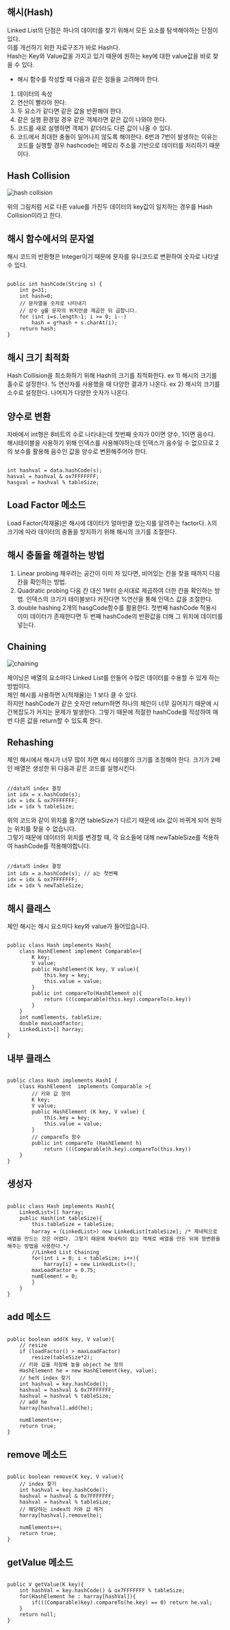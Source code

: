 ## 해시(Hash)
Linked List의 단점은 하나의 데이터를 찾기 위해서 모든 요소를 탐색해야하는 단점이 있다.<br>
이를 개선하기 위한 자료구조가 바로 Hash다.<br>
Hash는 Key와 Value값을 가지고 있기 때문에 원하는 key에 대한 value값을 바로 찾을 수 있다.

* 해시 함수를 작성할 때 다음과 같은 점들을 고려해야 한다.
1. 데이터의 속성
2. 연산이 빨라야 한다.
3. 두 요소가 같다면 같은 값을 반환해야 한다.
4. 같은 실행 환경일 경우 같은 객체라면 같은 값이 나와야 한다.
5. 코드를 새로 실행하면 객체가 같더라도 다른 값이 나올 수 있다.
6. 코드에서 최대한 충돌이 일어나지 않도록 해야한다.
6번과 7번이 발생하는 이유는 코드를 실행할 경우 hashcode는 메모리 주소를 기반으로 데이터를 처리하기 때문이다.

## Hash Collision
![hash collision](https://user-images.githubusercontent.com/63636555/145001405-65b5dd5a-c908-43fe-b6f0-b775fd8d49d0.png)

위의 그림처럼 서로 다른 value를 가진두 데이터의 key값이 일치하는 경우를 Hash Collision이라고 한다.


## 해시 함수에서의 문자열
해시 코드의 반환형은 Integer이기 때문에 문자를 유니코드로 변환하여 숫자로 나타낼 수 있다.

<pre><code>
public int hashCode(String s) {
	int g=31;
	int hash=0;
	// 문자열을 숫자로 나타내기
	// 상수 g를 문자의 위치만큼 제곱한 뒤 곱합니다.
	for (int i=s.length-1; i >= 0; i--)
		hash = g*hash + s.charAt(i);
	return hash;
}
</code></pre>

## 해시 크기 최적화
Hash Collision을 최소화하기 위해 Hash의 크기를 최적화한다.
ex 1) 해시의 크기를 홀수로 설정한다. % 연산자를 사용했을 때 다양한 결과가 나온다.
ex 2) 해시의 크기를 소수로 설정한다. 나머지가 다양한 숫자가 나온다.


## 양수로 변환
자바에서 int형은 8비트의 수로 나타내는데 첫번째 숫자가 0이면 양수, 1이면 음수다.<br>
해시테이블을 사용하기 위해 인덱스를 사용해야하는데 인덱스가 음수일 수 없으므로 2의 보수를 활용해 음수인 값을 양수로 변환해주어야 한다.
<pre><code>
int hashval = data.hashCode(s);
hasval = hashval & ox7FFFFFFF;
hasgval = hashval % tableSize;
</code></pre>


## Load Factor 메소드
Load Factor(적재율)은 해시에 데이터가 얼마만클 있는지를 알려주는 factor다. λ의 크기에 따라 데이터의 충돌을 방지하기 위해 해시의 크기를 조절한다.


## 해시 충돌을 해결하는 방법
1. Linear probing
 채우려는 공간이 이미 차 있다면, 비어있는 칸을 찾을 때까지 다음 칸을 확인하는 방법.
2. Quadratic probing
 다음 칸 대신 1부터 순서대로 제곱하여 더한 칸을 확인하는 방법. 인덱스의 크기가 테이블보다 커진다면 %연산을 통해 인덱스 값을 조절한다.
3. double hashing
 2개의 hasgCode함수를 활용한다. 첫번째 hashCode 적용시 이미 데이터가 존재한다면 두 번째 hashCode의 반환값을 더해 그 위치에 데이터를 넣는다.

## Chaining
![chaining](https://user-images.githubusercontent.com/63636555/145145112-ba779455-d4ca-4531-8f02-a7324407b2f4.png)

체이닝은 배열의 요소마다 Linked List를 만들어 수많은 데이터를 수용할 수 있게 하는 방법이다.<br>
체인 해시를 사용하면 λ(적재율)는 1 보다 클 수 있다.<br>
하지만 hashCode가 같은 숫자만 return하면 하나의 체인이 너무 길어지기 때문에 시간복잡도가 커지는 문제가 발생한다. 그렇기 때문에 적절한 hashCode를 작성하여 매번 다른 값을 return할 수 있도록 한다.


## Rehashing
체인 해시에서 해시가 너무 많이 차면 해시 테이블의 크기를 조정해야 한다.
크기가 2배인 배열은 생성한 뒤 다음과 같은 코드를 실행시킨다.
<pre><code>
//data의 index 결정
int idx = x.hashCode(s);
idx = idx & ox7FFFFFFF;
idx = idx % tableSize;
</code></pre>

위의 코드와 같이 위치를 옮기면 tableSize가 다르기 때문에 idx 값이 바뀌게 되어 원하는 위치를 찾을 수 없습니다.<br>
그렇기 때문에 데이터의 위치를 변경할 때, 각 요소들에 대해 newTableSize를 적용하여 hashCode를 적용해야합니다.
<pre><code>
//data의 index 결정
int idx = a.hashCode(s); // a는 첫번째 
idx = idx & ox7FFFFFFF;
idx = idx % newTableSize;
</code></pre>


## 해시 클래스
체인 해시는 해시 요소마다 key와 value가 들어있습니다.
<pre><code>
public class Hash<K,V> implements Hash<K,V>{
	class HashElement<K,V> implement Comparable<HashElement<K,V>>{
		K key;
		V value;
		public HashElement(K key, V value){
			this.key = key;
			this.value = value;
		}
		public int compareTo(HashElement<K,V> o){
			return (((comparable<K>)this.key).compareTo(o.key))
		}
	}
	int numElements, tableSize;
	double maxLoadfactor;
	LinkedList<HashElement<K,V>>[] harray;
}
</code></pre>


## 내부 클래스
<pre><code>
public class Hash<K, V> implements HashI<K, V> {
	class HashElement <K, V> implements Comparable <HashElement<K, V>>{
		// 키와 값 정의
		K key;
		V value;
		public HashElement (K key, V value) {
			this.key = key;
			this.value = value;
		}
		// compareTo 함수
		public int compareTo (HashElement<K, V> h)
			return (((Comparable<K>)h.key).compareTo(this.key))
	}
}
</code></pre>


## 생성자
<pre><code>
public class Hash<K,V> implements HashI<K,V>{
	LinkedList<HashElement<K,V>>[] harray;
	public Hash(int tableSize){
		this.tableSize = tableSize;
		harray = (LinkedList<HashElement<K,V>>) new LinkedList[tableSize]; /* 제네릭으로 배열을 만드는 것은 어렵다. 그렇기 때문에 제네릭이 없는 객체로 배열을 만든 뒤에 형변환을 해주는 방법을 사용한다.*/
		//Linked List Chaining
		for(int i = 0; i < tableSize; i++){
			harray[i] = new LinkedList<HashElement<K,V>>();
		maxLoadFactor = 0.75;
		numElement = 0;
		}
	}
}
</code></pre>


## add 메소드
<pre><code>
public boolean add(K key, V value){
	// resize
	if (loadFactor() > maxLoadFactor)
		resize(tableSize*2);
	// 키와 값을 저장해 놓을 object he 정의
	HashElement<K,V> he = new HashElement(key, value);
	// he의 index 찾기
	int hashval = key.hashCode();
	hashval = hashval & 0x7FFFFFFF;
	hashval = hashval % tableSize;
	// add he
	harray[hashval].add(he);

	numElements++;
	return true;
}
</code></pre>

## remove 메소드
<pre><code>
public boolean remove(K key, V value){
	// index 찾기
	int hashval = key.hashCode();
	hashval = hashval & 0x7FFFFFFF;
	hashval = hashval % tableSize;
	// 해당하는 index의 키와 값 제거
	harray[hashval].remove(he);

	numElements++;
	return true;
}
</code></pre>


## getValue 메소드
<pre><code>
public V getValue(K key){
	int hashVal = key.hashCode() & ox7FFFFFFF % tableSize;
	for(HashElement<K,V> he : harray[hashVal]){
		if(((Comparable<K>)key).compareTo(he.key) == 0) return he.val;
	}
	return null;
}
</code></pre>

